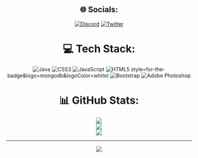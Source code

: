 <div align="center">

## 🌐 Socials:
[![Discord](https://img.shields.io/badge/Discord-%237289DA.svg?logo=discord&logoColor=white)](https://discord.gg/myclass#9779) [![Twitter](https://img.shields.io/badge/Twitter-%231DA1F2.svg?logo=Twitter&logoColor=white)](https://twitter.com/@myclxss) 

# 💻 Tech Stack:
![Java](https://img.shields.io/badge/java-%23ED8B00.svg?style=for-the-badge&logo=java&logoColor=white) ![CSS3](https://img.shields.io/badge/css3-%231572B6.svg?style=for-the-badge&logo=css3&logoColor=white) ![JavaScript](https://img.shields.io/badge/javascript-%23323330.svg?style=for-the-badge&logo=javascript&logoColor=%23F7DF1E) ![HTML5](https://img.shields.io/badge/html5-%23E34F26.svg?style=for-the-badge&logo=html5&logoColor=white) style=for-the-badge&logo=mongodb&logoColor=white) ![Bootstrap](https://img.shields.io/badge/bootstrap-%23563D7C.svg?style=for-the-badge&logo=bootstrap&logoColor=white) ![Adobe Photoshop](https://img.shields.io/badge/adobephotoshop-%2331A8FF.svg?style=for-the-badge&logo=adobephotoshop&logoColor=white)
# 📊 GitHub Stats:
![](https://github-readme-stats.vercel.app/api?username=myclxss&theme=dark&hide_border=true&include_all_commits=true&count_private=true)<br/>
![](https://github-readme-streak-stats.herokuapp.com/?user=myclxss&theme=dark&hide_border=true)<br/>
![](https://github-readme-stats.vercel.app/api/top-langs/?username=myclxss&theme=dark&hide_border=true&include_all_commits=true&count_private=true&layout=compact)

---
[![](https://visitcount.itsvg.in/api?id=myclxss&icon=2&color=12)](https://visitcount.itsvg.in)

<!-- Proudly created with GPRM ( https://gprm.itsvg.in ) -->
</div>

